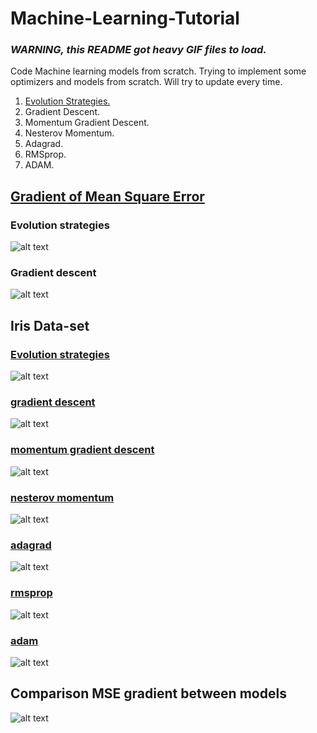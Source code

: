 # Machine-Learning-Tutorial
### *WARNING, this README got heavy GIF files to load.*

Code Machine learning models from scratch. Trying to implement some optimizers and models from scratch. Will try to update every time.
1. [Evolution Strategies.](https://blog.openai.com/evolution-strategies/)
2. Gradient Descent.
3. Momentum Gradient Descent.
4. Nesterov Momentum.
5. Adagrad.
6. RMSprop.
7. ADAM.

## [Gradient of Mean Square Error](https://github.com/huseinzol05/Machine-Learning-Tutorial/blob/master/gradient-MSE.ipynb)
### Evolution strategies
![alt text](results/gradient-evolution.png)

### Gradient descent
![alt text](results/gradient-descent.png)

## Iris Data-set
### [Evolution strategies](evolution-iris-decision.ipynb)
![alt text](results/animation-evolution-iris.gif)

### [gradient descent](https://github.com/huseinzol05/Machine-Learning-Tutorial/blob/master/Softmax-Entropy-GradientDescent.ipynb)
![alt text](results/animation-gradientdescent-iris.gif)

### [momentum gradient descent](https://github.com/huseinzol05/Machine-Learning-Tutorial/blob/master/Softmax-Entropy-Momentum-GradientDescent.ipynb)
![alt text](results/animation-momentum-gradientdescent-iris.gif)

### [nesterov momentum](https://github.com/huseinzol05/Machine-Learning-Tutorial/blob/master/Softmax-Entropy-Momentum-Nesterov.ipynb)
![alt text](results/animation-nesterov-gradientdescent-iris.gif)

### [adagrad](https://github.com/huseinzol05/Machine-Learning-Tutorial/blob/master/Softmax-Entropy-Adagrad-GradientDescent.ipynb)
![alt text](results/animation-adagrad-gradientdescent-iris.gif)

### [rmsprop](https://github.com/huseinzol05/Machine-Learning-Tutorial/blob/master/Softmax-Entropy-RMSprop-GradientDescent.ipynb)
![alt text](results/animation-rmsprop-gradientdescent-iris.gif)

### [adam](https://github.com/huseinzol05/Machine-Learning-Tutorial/blob/master/Softmax-Entropy-Adam-GradientDescent.ipynb)
![alt text](results/animation-adam-gradientdescent-iris.gif)

## Comparison MSE gradient between models
![alt text](results/mse-gradient.png)
